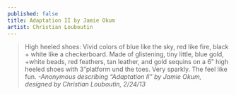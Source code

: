```yaml
---
published: false
title: Adaptation II by Jamie Okum
artist: Christian Louboutin
---
```


> High heeled shoes: Vivid colors of blue like the sky, red like fire,
> black + white like a checkerboard. Made of glistening, tiny little,
> blue gold, +white beads, red feathers, tan leather, and gold sequins on
> a 6” high heeled shoes with 3”platform und the toes. Very sparkly. The
> feel like fun.
> <cite>-Anonymous describing “Adaptation II” by Jamie Okum, designed by Christian Louboutin, 2/24/13</cite>